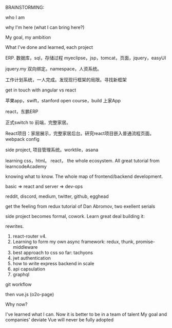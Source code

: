 BRAINSTORMING:

who I am

why I'm here (what I can bring here?)

My goal, my ambition

What I've done and learned, each project

ERP. 数据库，sql，存储过程
myeclipse，jsp，tomcat，页面，jquery，easyUI

jquery.my 双向绑定。namespace，人资系统。

工作计划系统，一人完成。发现现行框架的局限。寻找新框架

get in touch with angular vs react

苹果app，swift，stanford open course，build 上家App

react，东鹏ERP

正式switch to 前端，完整家居。

React项目：家居展示，完整家居后台。研究react项目嵌入普通流程页面。
webpack config

side project, 项目管理系统。worktile，asana

learning css，html。 react， the whole ecosystem.
All great tutorial from learncodeAcademy

knowing what to know. The whole map of frontend/backend development.

basic => react and server => dev-ops

reddit, discord, medium, twitter, github, egghead

get the feeling from redux tutorial of Dan Abromov, two exellent serials

side project becomes formal, cowork. Learn great deal building it:

rewrites.
1. react-router v4.
2. Learning to form my own async framework: redux, thunk, promise-middleware
3. best approach to css so far: tachyons
4. jwt authentication
5. how to write express backend in scale
6. api capsulation
7. graphql


git workflow

then vue.js (o2o-page)

Why now?

I've learned what I can. Now it is better to be in a team of talent
My goal and companies' deviate
Vue will never be fully adopted
